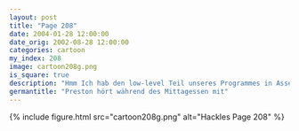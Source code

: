 ```yaml
---
layout: post
title: "Page 208"
date: 2004-01-28 12:00:00
date_orig: 2002-08-28 12:00:00
categories: cartoon
my_index: 208
image: cartoon208g.png
is_square: true
description: "Hmm Ich hab den low-level Teil unseres Programmes in Assembler programmiert um das Geschwindigkeit zu erhöhen Unser Programm läuft ein bisschen langsam Warum programmieren wir nicht den low-level Teil in Assembler um die Geschwindigkeit zu erhöhen Hey, dass ist gar keine schlechte Idee, Preston! Ich werde dich das Projekt leiten lassen Ich bin so ein Idiot Preston Hackles"
germantitle: "Preston hört während des Mittagessen mit"
---
```


{% include figure.html src="cartoon208g.png" alt="Hackles Page 208"  %}

